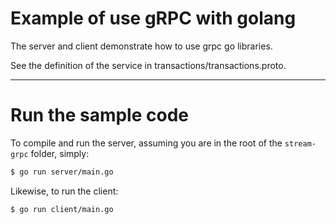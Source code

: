 Example of use gRPC with golang
===================================================

The server and client demonstrate how to use grpc go libraries.

See the definition of the service in transactions/transactions.proto.

--------

# Run the sample code
To compile and run the server, assuming you are in the root of the `stream-grpc`
folder, simply:

```sh
$ go run server/main.go
```

Likewise, to run the client:

```sh
$ go run client/main.go
```

